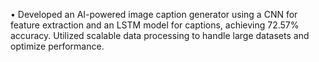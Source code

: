 • Developed an AI-powered image caption generator using a CNN for feature extraction and an LSTM model for
captions, achieving 72.57% accuracy. Utilized scalable data processing to handle large datasets and optimize
performance.
